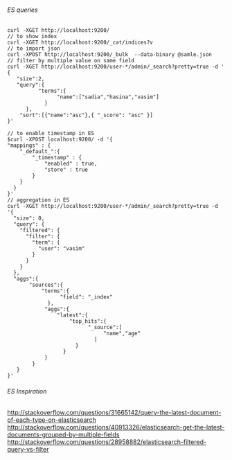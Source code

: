 ###### ES queries

```
curl -XGET http://localhost:9200/
// to show index
curl -XGET http://localhost:9200/_cat/indices?v
// to import json
curl -XPOST http://localhost:9200/_bulk  --data-binary @samle.json
// filter by multiple value on same field
curl -XGET http://localhost:9200/user-*/admin/_search?pretty=true -d '
{
   "size":2,
   "query":{
          "terms":{
                "name":["sadia","hasina","vasim"]
            }
      },
    "sort":[{"name":"asc"},{ "_score": "asc" }]
}'

// to enable timestamp in ES
$curl -XPOST localhost:9200/ -d '{
"mappings" : {
    "_default_":{
        "_timestamp" : {
            "enabled" : true,
            "store" : true
        }
    }
  }
}'
// aggregation in ES
curl -XGET http://localhost:9200/user-*/admin/_search?pretty=true -d  '{
  "size": 0,
  "query": {
    "filtered": {
      "filter": {
        "term": {
          "user": "vasim"      
        }
      }
    }
  },
  "aggs":{
       "sources":{
           "terms":{
                 "field": "_index"
             },
            "aggs":{
                "latest":{
                    "top_hits":{
                          "_source":[
                               "name","age"
                            ]
                      }
                  }
            }
        }
   }
}'
```
###### ES Inspiration

http://stackoverflow.com/questions/31665142/query-the-latest-document-of-each-type-on-elasticsearch
http://stackoverflow.com/questions/40913326/elasticsearch-get-the-latest-documents-grouped-by-multiple-fields
http://stackoverflow.com/questions/28958882/elasticsearch-filtered-query-vs-filter
